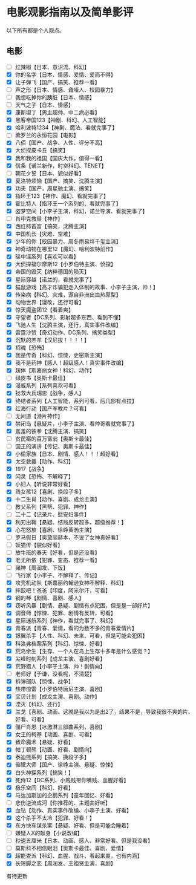 # 电影观影指南以及简单影评
以下所有都是个人观点。
## 电影
- [ ] 红辣椒【日本、意识流、科幻】
- [x] 你的名字【日本、情感、爱情、爱而不得】
- [x] 让子弹飞【国产、搞笑、推荐一看】
- [ ] 声之形【日本、情感、聋哑人、校园暴力】
- [ ] 我想吃掉你的胰脏【日本、情感】
- [ ] 天气之子【日本、情感】
- [x] 康斯坦丁【男主超帅、中二病必看】
- [x] 黑客帝国123【神剧、科幻、人工智能】
- [x] 哈利波特1234【神剧、魔法、看就完事了】
- [ ] 紫罗兰的永恒花园【电影】
- [x] 八佰【国产、战争、人性、评分不高】
- [x] 大侦探皮卡丘【搞笑】
- [x] 我和我的祖国【国庆大作，值得一看】
- [x] 信条【诺兰新作，时空科幻、TENET】
- [ ] 朝花夕誓【日本、貌似好看】
- [x] 夏洛特烦恼【国产、搞笑、沈腾主演】
- [x] 功夫【国产，周星驰主演、搞笑】
- [x] 指环王123【神作、魔幻、看就完事了】
- [x] 霍比特人【指环王一个系列的、看就完事了】
- [x] 盗梦空间【小李子主演，科幻，诺兰导演、看就完事了】
- [ ] 肖申克救赎【神作】
- [x] 西红柿首富【搞笑，沈腾主演】
- [x] 中国机长【灾难、空难】
- [x] 少年的你【校园暴力、周冬雨易烊千玺主演】
- [x] 神奇动物在哪里12【魔幻、哈利波特前作】
- [x] 碟中谍系列【喜欢可以看】
- [x] 大侦探福尔摩斯12【小罗伯特主演、侦探】
- [x] 帝国的毁灭【纳粹德国的陨灭】
- [x] 星际穿越【诺兰的，看就完事了】
- [x] 猫鼠游戏【高才诈骗犯走入体制的故事、小李子主演，帅！】
- [x] 传染病【科幻、灾难，源自非洲出血热原型】
- [x] 动物世界【漫改，还行可看】
- [x] 惊天魔盗团12【看着爽】
- [x] 守望者【DC系列、影射超多东西、看到不懂】
- [x] 飞驰人生【沈腾主演，还行，真实事件改编】
- [x] 雷霆沙赞【奇幻动作、DC系列、搞笑类型】
- [x] 沉默的羔羊【汉尼拔！！！！】
- [x] 招魂【恐怖】
- [x] 我是传奇【科幻、惊悚，史密斯主演】
- [x] 我不是药神【感人！超级感人！真实事件改编】
- [x] 超体【斯嘉丽女神！科幻、动作】
- [ ] 绿皮书【奥斯卡最佳】
- [x] 漫威系列【系列喜欢可看】
- [x] 拯救大兵瑞恩【战争，感人】
- [x] 终结者系列【人工智能，系列可看，后几部有点拉】
- [x] 红海行动【国产军教片？可看】
- [ ] 无间道【港片神作】
- [x] 禁闭岛【悬疑片，小李子主演、看帅哥看就完事了】
- [x] 羞羞的铁拳【沈腾主演、搞笑】
- [ ] 贫民窑的百万富翁【奥斯卡最佳】
- [ ] 国王的演讲【传记、奥斯卡最佳】
- [x] 小偷家族【日本、剧情、感人！！！超好看】
- [x] 太空救援【动作、科幻】
- [x] 1917【战争】
- [x] 闪灵【恐怖、不解释了】
- [x] 小妇人【听说非常好看】
- [x] 贱女孩12【喜剧、换段子多】
- [x] 十二生肖【动作、喜剧、成龙主演】
- [ ] 教父系列【黑帮、犯罪、神作】
- [ ] 二十二【记录片、慰安妇事件】
- [x] 利刃出鞘【悬疑、结局反转超多、超级推荐！】
- [x] 心花怒放【喜剧、徐峥黄渤主演】
- [ ] 罗马假日【奥黛丽赫本，不说了女神真好看】
- [ ] 妖猫传【貌似好看】
- [ ] 放牛班的春天【好看，但是还没看】
- [x] 老无所依【犯罪、变态、推荐一看】
- [ ] 赌神【周润发、下饭】
- [ ] 飞行家【小李子、不解释了、传记】
- [x] 攻壳机动队【斯嘉丽约翰逊女神不解释、科幻】
- [x] 摔跤吧！爸爸【印度，阿米尔汗，可看】
- [x] 钢的琴【剧情、喜剧、感人】
- [x] 窃听风暴【剧情、悬疑、剧情有点犯困，但是是一部好片】
- [x] 调音师【惊悚、犯罪、剧情有反转，可看】
- [x] 星际迷航系列【神作，看就完事了、科幻】
- [x] 青春派【青春、爱情，看的为数不多的青春爱情片】
- [x] 银翼杀手【人性、科幻、未来、可看，但是可能会犯困】
- [x] 科洛弗档案系列【科幻、惊悚、好看】
- [x] 荒岛余生【生存、一个人在岛上生存十多年是什么感觉？】
- [x] 尖峰时刻系列【成龙主演、喜剧好看】
- [x] 荒野猎人【小李子主演、帅！剧情向】
- [ ] 老师好【于谦，没看呢，不清楚】
- [x] 拆弹部队【惊悚、战争】
- [x] 热带惊雷【小罗伯特唐尼主演、喜剧】
- [x] 宝贝计划【成龙主演、喜剧、动作】
- [x] 湮灭【科幻、还行】
- [x] 兰戈【喜剧、动画、这就是我以为是出2了，结果不是，导致我很不爽的片、好看、可看】 
- [x] 僵尸肖恩【冰激淋三部曲系列，喜剧】
- [x] 女王的柯基【动画、喜剧、可看】
- [x] 致命魔术【悬疑、好看】
- [x] 帕丁顿熊【动画、好看、剧情向】
- [x] 泰迪熊系列【搞笑、换段子多】
- [x] 催眠大师【国产、徐峥主演、悬疑、惊悚】
- [x] 白头神探系列【搞笑！】
- [x] 死侍12【DC系列、小贱贱带你嘴贱、血腥好看】
- [x] 极乐空间【科幻、好看】
- [x] 马达加斯加的企鹅系列【童年回忆、好看】
- [ ] 悲伤逆流成河【你推荐的、主题曲好听】
- [x] 血钻【动作、真实事件改编、小李子主演、好看】
- [x] 这个杀手不太冷【犯罪、好看！】
- [x] 东方快车谋杀案【悬疑、好看、但是可能会睡着】
- [ ] 嫌疑人X的献身【小说改编】
- [ ] 秒速五厘米【日本、动画、感人、非常好看、但是我没看】
- [ ] 莫斯科不相信眼泪【奥斯卡最佳、喜剧、爱情】
- [x] 超能查派【科幻、血腥、战斗、看起来爽，也有内涵】 
- [x] 长短脚之恋【周润发、王祖贤主演，喜剧】 

有待更新
